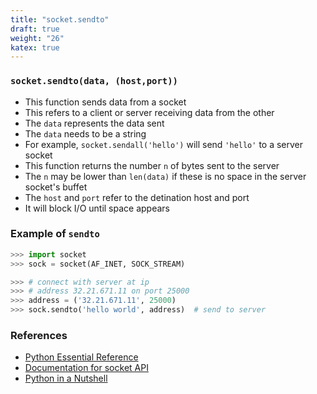 ```yaml
---
title: "socket.sendto"
draft: true
weight: "26"
katex: true
---
```


### `socket.sendto(data, (host,port))`
- This function sends data from a socket
- This refers to a client or server receiving data from the other
- The `data` represents the data sent
- The `data` needs to be a string
- For example, `socket.sendall('hello')` will send `'hello'` to a server socket
- This function returns the number `n` of bytes sent to the server
- The `n` may be lower than `len(data)` if these is no space in the server socket's buffet
- The `host` and `port` refer to the detination host and port
- It will block I/O until space appears

### Example of `sendto`

```python
>>> import socket
>>> sock = socket(AF_INET, SOCK_STREAM)

>>> # connect with server at ip
>>> # address 32.21.671.11 on port 25000
>>> address = ('32.21.671.11', 25000)
>>> sock.sendto('hello world', address)  # send to server
```

### References
- [Python Essential Reference](http://index-of.co.uk/Python/Python%20Essential%20Reference,%20Fourth%20Edition.pdf)
- [Documentation for socket API](https://docs.python.org/3/library/socket.html)
- [Python in a Nutshell](https://www.arp.com/medias/13916546.pdf)
